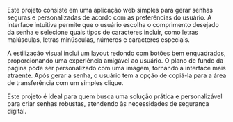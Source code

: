Este projeto consiste em uma aplicação web simples para gerar senhas seguras e personalizadas de acordo com as preferências do usuário. A interface intuitiva permite que o usuário escolha o comprimento desejado da senha e selecione quais tipos de caracteres incluir, como letras maiúsculas, letras minúsculas, números e caracteres especiais.

A estilização visual inclui um layout redondo com botões bem enquadrados, proporcionando uma experiência amigável ao usuário. O plano de fundo da página pode ser personalizado com uma imagem, tornando a interface mais atraente. Após gerar a senha, o usuário tem a opção de copiá-la para a área de transferência com um simples clique.

Este projeto é ideal para quem busca uma solução prática e personalizável para criar senhas robustas, atendendo às necessidades de segurança digital.
